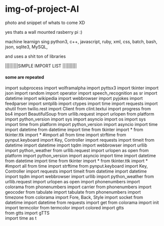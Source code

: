 # img-of-project-AI
photo and snippet of whats to come XD

yes thats a wall mounted rasberry pi :)

machine learnign sing python3, c++, javascript, ruby, xml, css, batch, bash, json, sqlite3, MySQL,

and uses a shit ton of libraries 

|||||||||SIMPLE IMPORT LIST ||||||||||
#### some are repeated
import subprocess
import wolframalpha
import pyttsx3
import tkinter
import json
import random
import operator
import speech_recognition as sr
import datetime
import wikipedia
import webbrowser
import pyjokes
import feedparser
import smtplib
import ctypes
import time
import requests
import shutil
from twilio.rest import Client
from clint.textui import progress
from bs4 import BeautifulSoup
from urllib.request import urlopen
from platform import python_version
import sys
import asyncio
import os
import sys  
import time
from platform import python_version
import asyncio
import time 
import datetime
from datetime import time 
from tkinter import *
from tkinter.ttk import * #import all
from time import strftime
from pynput.keyboard import Key, Controller
import requests
import timeit
from datetime import datetime
import tqdm
import webbrowser
import urllib
import python_weather
from urllib.request import urlopen as open
from platform import python_version
import asyncio
import time 
import datetime
from datetime import time 
from tkinter import *
from tkinter.ttk import * #import all
from time import strftime
from pynput.keyboard import Key, Controller
import requests
import timeit
from datetime import datetime
import tqdm
import webbrowser
import urllib
import python_weather
from urllib.request import urlopen as open
import phonenumbers 
import colorama 
from phonenumbers import carrier 
from phonenumbers import geocoder 
from tabulate import tabulate
from phonenumbers import timezone
from colorama import Fore, Back, Style
import socket
from datetime import datetime
from requests import get 
from colorama import init 
import termcolor
from termcolor import colored
import gtts  
from gtts import gTTS  
import time as t 
